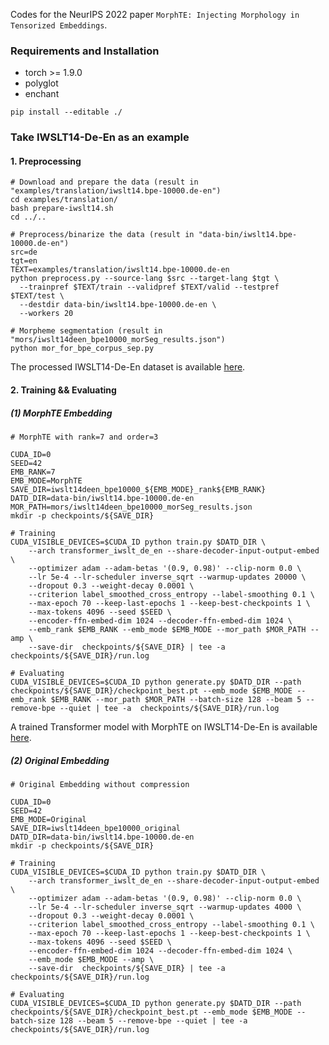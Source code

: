 Codes  for the NeurIPS 2022 paper `MorphTE: Injecting Morphology in Tensorized Embeddings`.

### Requirements and Installation

- torch >= 1.9.0
- polyglot
- enchant

```shell
pip install --editable ./
```

### Take IWSLT14-De-En as an example

#### 1. Preprocessing

```shell
# Download and prepare the data (result in "examples/translation/iwslt14.bpe-10000.de-en")
cd examples/translation/
bash prepare-iwslt14.sh
cd ../..

# Preprocess/binarize the data (result in "data-bin/iwslt14.bpe-10000.de-en")
src=de
tgt=en
TEXT=examples/translation/iwslt14.bpe-10000.de-en
python preprocess.py --source-lang $src --target-lang $tgt \
  --trainpref $TEXT/train --validpref $TEXT/valid --testpref $TEXT/test \
  --destdir data-bin/iwslt14.bpe-10000.de-en \
  --workers 20

# Morpheme segmentation (result in "mors/iwslt14deen_bpe10000_morSeg_results.json")
python mor_for_bpe_corpus_sep.py
```

The processed IWSLT14-De-En dataset is available [here](https://drive.google.com/file/d/1-5v6W8rLklz4K_Q6x1Nsni8dleSxIoGf/view?usp=sharing).

#### 2. Training && Evaluating

##### (1) MorphTE Embedding

```shell
# MorphTE with rank=7 and order=3

CUDA_ID=0
SEED=42
EMB_RANK=7
EMB_MODE=MorphTE
SAVE_DIR=iwslt14deen_bpe10000_${EMB_MODE}_rank${EMB_RANK}
DATD_DIR=data-bin/iwslt14.bpe-10000.de-en
MOR_PATH=mors/iwslt14deen_bpe10000_morSeg_results.json
mkdir -p checkpoints/${SAVE_DIR}

# Training
CUDA_VISIBLE_DEVICES=$CUDA_ID python train.py $DATD_DIR \
    --arch transformer_iwslt_de_en --share-decoder-input-output-embed \
    --optimizer adam --adam-betas '(0.9, 0.98)' --clip-norm 0.0 \
    --lr 5e-4 --lr-scheduler inverse_sqrt --warmup-updates 20000 \
    --dropout 0.3 --weight-decay 0.0001 \
    --criterion label_smoothed_cross_entropy --label-smoothing 0.1 \
    --max-epoch 70 --keep-last-epochs 1 --keep-best-checkpoints 1 \
    --max-tokens 4096 --seed $SEED \
    --encoder-ffn-embed-dim 1024 --decoder-ffn-embed-dim 1024 \
    --emb_rank $EMB_RANK --emb_mode $EMB_MODE --mor_path $MOR_PATH --amp \
    --save-dir  checkpoints/${SAVE_DIR} | tee -a  checkpoints/${SAVE_DIR}/run.log

# Evaluating
CUDA_VISIBLE_DEVICES=$CUDA_ID python generate.py $DATD_DIR --path checkpoints/${SAVE_DIR}/checkpoint_best.pt --emb_mode $EMB_MODE --emb_rank $EMB_RANK --mor_path $MOR_PATH --batch-size 128 --beam 5 --remove-bpe --quiet | tee -a  checkpoints/${SAVE_DIR}/run.log
```

A trained Transformer model with MorphTE on IWSLT14-De-En is available [here](https://drive.google.com/file/d/1--V_qZZyCLV2KuQYX-dfQT4I71orBPuX/view?usp=sharing).

##### (2) Original Embedding

```shell
# Original Embedding without compression

CUDA_ID=0
SEED=42
EMB_MODE=Original
SAVE_DIR=iwslt14deen_bpe10000_original
DATD_DIR=data-bin/iwslt14.bpe-10000.de-en
mkdir -p checkpoints/${SAVE_DIR}

# Training
CUDA_VISIBLE_DEVICES=$CUDA_ID python train.py $DATD_DIR \
    --arch transformer_iwslt_de_en --share-decoder-input-output-embed \
    --optimizer adam --adam-betas '(0.9, 0.98)' --clip-norm 0.0 \
    --lr 5e-4 --lr-scheduler inverse_sqrt --warmup-updates 4000 \
    --dropout 0.3 --weight-decay 0.0001 \
    --criterion label_smoothed_cross_entropy --label-smoothing 0.1 \
    --max-epoch 70 --keep-last-epochs 1 --keep-best-checkpoints 1 \
    --max-tokens 4096 --seed $SEED \
    --encoder-ffn-embed-dim 1024 --decoder-ffn-embed-dim 1024 \
    --emb_mode $EMB_MODE --amp \
    --save-dir  checkpoints/${SAVE_DIR} | tee -a  checkpoints/${SAVE_DIR}/run.log

# Evaluating
CUDA_VISIBLE_DEVICES=$CUDA_ID python generate.py $DATD_DIR --path checkpoints/${SAVE_DIR}/checkpoint_best.pt --emb_mode $EMB_MODE --batch-size 128 --beam 5 --remove-bpe --quiet | tee -a  checkpoints/${SAVE_DIR}/run.log
```

